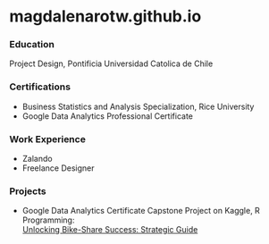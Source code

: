 # magdalenarotw.github.io

### Education
Project Design, Pontificia Universidad Catolica de Chile

### Certifications
* Business Statistics and Analysis Specialization, Rice University
* Google Data Analytics Professional Certificate

### Work Experience
* Zalando
* Freelance Designer

### Projects
* Google Data Analytics Certificate Capstone Project on Kaggle, R Programming:
  <br>
  [Unlocking Bike-Share Success: Strategic Guide](https://www.kaggle.com/code/mjrwww/unlocking-bike-share-success-strategic-guide)
  
